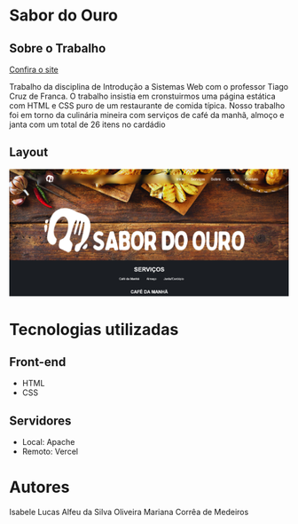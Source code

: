 # Sabor do Ouro

## Sobre o Trabalho

[Confira o site](https://sabor-do-ouro.vercel.app)

Trabalho da disciplina de Introdução a Sistemas Web com o professor Tiago Cruz de Franca.
O trabalho insistia em cronstuirmos uma página estática com HTML e CSS puro de um restaurante de comida típica. Nosso trabalho foi em torno da culinária mineira com serviços de café da manhã, almoço e janta com um total de 26 itens no cardádio

## Layout

![Web](https://github.com/LucasAlfeu/SaborDoOuro/blob/main/assets/Image/layout.png)

# Tecnologias utilizadas

## Front-end

* HTML
* CSS

## Servidores

* Local: Apache
* Remoto: Vercel

# Autores

Isabele 
Lucas Alfeu da Silva Oliveira
Mariana Corrêa de Medeiros

